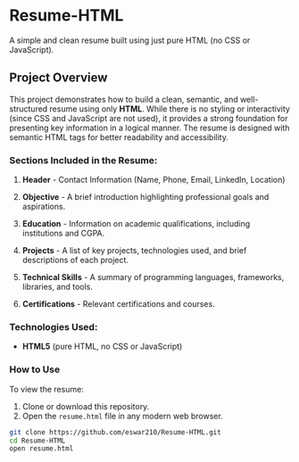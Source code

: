 # Resume-HTML
A simple and clean resume built using just pure HTML (no CSS or JavaScript).

## Project Overview

This project demonstrates how to build a clean, semantic, and well-structured resume using only **HTML**. While there is no styling or interactivity (since CSS and JavaScript are not used), it provides a strong foundation for presenting key information in a logical manner. The resume is designed with semantic HTML tags for better readability and accessibility.

### Sections Included in the Resume:

1. **Header** - Contact Information (Name, Phone, Email, LinkedIn, Location)
   
2. **Objective** - A brief introduction highlighting professional goals and aspirations.
   
3. **Education** - Information on academic qualifications, including institutions and CGPA.
   
4. **Projects** - A list of key projects, technologies used, and brief descriptions of each project.
   
5. **Technical Skills** - A summary of programming languages, frameworks, libraries, and tools.
   
6. **Certifications** - Relevant certifications and courses.

### Technologies Used:

- **HTML5** (pure HTML, no CSS or JavaScript)
  
### How to Use

To view the resume:

1. Clone or download this repository.
2. Open the `resume.html` file in any modern web browser.

```bash
git clone https://github.com/eswar210/Resume-HTML.git
cd Resume-HTML
open resume.html


